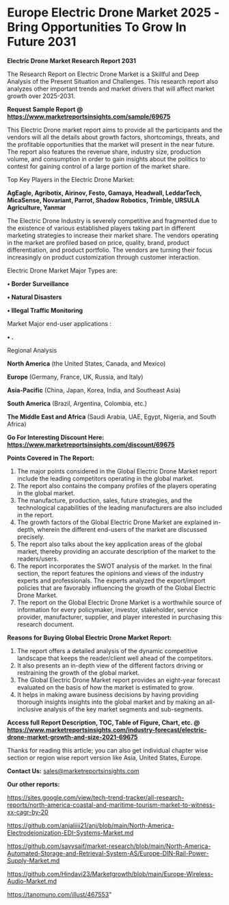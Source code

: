 # Europe Electric Drone Market 2025 -Bring Opportunities To Grow In Future 2031

<strong>Electric Drone Market Research Report 2031</strong>

The Research Report on Electric Drone Market is a Skillful and Deep Analysis of the Present Situation and Challenges. This research report also analyzes other important trends and market drivers that will affect market growth over 2025-2031.

<strong>Request Sample Report @ <a href=https://www.marketreportsinsights.com/sample/69675>https://www.marketreportsinsights.com/sample/69675</a></strong>

This Electric Drone market report aims to provide all the participants and the vendors will all the details about growth factors, shortcomings, threats, and the profitable opportunities that the market will present in the near future. The report also features the revenue share, industry size, production volume, and consumption in order to gain insights about the politics to contest for gaining control of a large portion of the market share.

Top Key Players in the Electric Drone Market:

<strong>AgEagle, Agribotix, Airinov, Festo, Gamaya, Headwall, LeddarTech, MicaSense, Novariant, Parrot, Shadow Robotics, Trimble, URSULA Agriculture, Yanmar</strong>

The Electric Drone Industry is severely competitive and fragmented due to the existence of various established players taking part in different marketing strategies to increase their market share. The vendors operating in the market are profiled based on price, quality, brand, product differentiation, and product portfolio. The vendors are turning their focus increasingly on product customization through customer interaction.

Electric Drone Market Major Types are:

<strong>• Border Surveillance

• Natural Disasters

• Illegal Traffic Monitoring</strong>

Market Major end-user applications :

<strong>• .</strong>

Regional Analysis

</u><strong><b>North America</b></strong> (the United States, Canada, and Mexico)

<strong><b>Europe </b></strong>(Germany, France, UK, Russia, and Italy)

<strong><b>Asia-Pacific</b></strong> (China, Japan, Korea, India, and Southeast Asia)

<strong><b>South America</b></strong> (Brazil, Argentina, Colombia, etc.)

<strong><b>The Middle East and Africa</b></strong> (Saudi Arabia, UAE, Egypt, Nigeria, and South Africa)

<strong>Go For Interesting Discount Here: <a href=https://www.marketreportsinsights.com/discount/69675>https://www.marketreportsinsights.com/discount/69675</a></strong>

<strong>Points Covered in The Report:</strong>
<ol>
  <li>The major points considered in the Global Electric Drone Market report include the leading competitors operating in the global market.</li>
  <li>The report also contains the company profiles of the players operating in the global market.</li>
  <li>The manufacture, production, sales, future strategies, and the technological capabilities of the leading manufacturers are also included in the report.</li>
  <li>The growth factors of the Global Electric Drone Market are explained in-depth, wherein the different end-users of the market are discussed precisely.</li>
  <li>The report also talks about the key application areas of the global market, thereby providing an accurate description of the market to the readers/users.</li>
  <li>The report incorporates the SWOT analysis of the market. In the final section, the report features the opinions and views of the industry experts and professionals. The experts analyzed the export/import policies that are favorably influencing the growth of the Global Electric Drone Market.</li>
  <li>The report on the Global Electric Drone Market is a worthwhile source of information for every policymaker, investor, stakeholder, service provider, manufacturer, supplier, and player interested in purchasing this research document.</li>
</ol>
<strong>Reasons for Buying Global Electric Drone Market Report:</strong>

<ol>
  <li>The report offers a detailed analysis of the dynamic competitive landscape that keeps the reader/client well ahead of the competitors.</li>
  <li>It also presents an in-depth view of the different factors driving or restraining the growth of the global market.</li>
  <li>The Global Electric Drone Market report provides an eight-year forecast evaluated on the basis of how the market is estimated to grow.</li>
  <li>It helps in making aware business decisions by having providing thorough insights insights into the global market and by making an all-inclusive analysis of the key market segments and sub-segments.</li>
</ol>
<strong>Access full Report Description, TOC, Table of Figure, Chart, etc. @ <a href=https://www.marketreportsinsights.com/industry-forecast/electric-drone-market-growth-and-size-2021-69675>https://www.marketreportsinsights.com/industry-forecast/electric-drone-market-growth-and-size-2021-69675</a></strong>


Thanks for reading this article; you can also get individual chapter wise section or region wise report version like Asia, United States, Europe.

<strong>Contact Us:</strong>
sales@marketreportsinsights.com

<strong>Our other reports:</strong>

<a href=https://sites.google.com/view/tech-trend-tracker/all-research-reports/north-america-coastal-and-maritime-tourism-market-to-witness-xx-cagr-by-20>https://sites.google.com/view/tech-trend-tracker/all-research-reports/north-america-coastal-and-maritime-tourism-market-to-witness-xx-cagr-by-20</a>

<a href=https://github.com/anjaliiii21/anj/blob/main/North-America-Electrodeionization-EDI-Systems-Market.md>https://github.com/anjaliiii21/anj/blob/main/North-America-Electrodeionization-EDI-Systems-Market.md</a>

<a href=https://github.com/sayysaif/market-research/blob/main/North-America-Automated-Storage-and-Retrieval-System-AS/Europe-DIN-Rail-Power-Supply-Market.md>https://github.com/sayysaif/market-research/blob/main/North-America-Automated-Storage-and-Retrieval-System-AS/Europe-DIN-Rail-Power-Supply-Market.md</a>

<a href=https://github.com/Hindavi23/Marketgrowth/blob/main/Europe-Wireless-Audio-Market.md>https://github.com/Hindavi23/Marketgrowth/blob/main/Europe-Wireless-Audio-Market.md</a>

<a href=https://tanomuno.com/illust/467553>https://tanomuno.com/illust/467553</a>"
